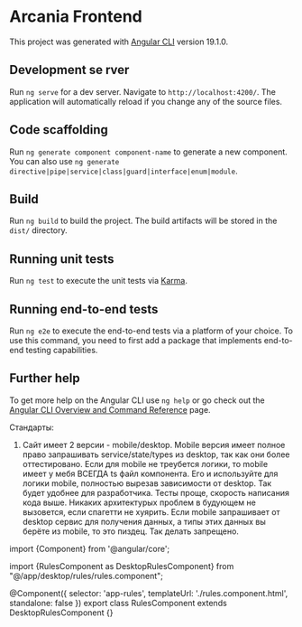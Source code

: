 # Arcania Frontend

 This project was generated with [Angular CLI](https://github.com/angular/angular-cli) version 19.1.0.

## Development se rver

Run `ng serve` for a dev server. Navigate to `http://localhost:4200/`. The application will automatically reload if you change any of the source files.

## Code scaffolding

Run `ng generate component component-name` to generate a new component. You can also use `ng generate directive|pipe|service|class|guard|interface|enum|module`.

## Build

Run `ng build` to build the project. The build artifacts will be stored in the `dist/` directory.

## Running unit tests

Run `ng test` to execute the unit tests via [Karma](https://karma-runner.github.io).

## Running end-to-end tests

Run `ng e2e` to execute the end-to-end tests via a platform of your choice. To use this command, you need to first add a package that implements end-to-end testing capabilities.

## Further help

To get more help on the Angular CLI use `ng help` or go check out the [Angular CLI Overview and Command Reference](https://angular.io/cli) page.


Стандарты:
1) Сайт имеет 2 версии - mobile/desktop. Mobile версия имеет полное право запрашивать service/state/types из desktop, так как они более оттестировано. 
Если для mobile не треубется логики, то mobile имеет у мебя ВСЕГДА ts файл компонента. Его и используйте для логики mobile, полностью вырезав зависимости от desktop.
Так будет удобнее для разработчика. Тесты проще, скорость написания кода выше. Никаких архитектурых проблем в будующем не вызовется, если спагетти не хуярить. Если mobile
запрашивает от desktop сервис для получения данных, а типы этих данных вы берёте из mobile, то это пиздец. Так делать запрещено.

import {Component} from '@angular/core';

import {RulesComponent as DesktopRulesComponent}  from "@/app/desktop/rules/rules.component";

@Component({
selector: 'app-rules',
templateUrl: './rules.component.html',
standalone: false
})
export class RulesComponent extends DesktopRulesComponent {}
